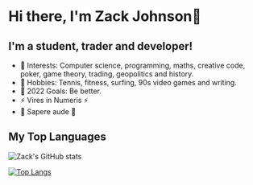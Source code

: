 # Hi there, I'm Zack Johnson👋 

## I'm a student, trader and developer!

- 🌱 Interests: Computer science, programming, maths, creative code, poker, game theory, trading, geopolitics and history. 
- 🎾 Hobbies: Tennis, fitness, surfing, 90s video games and writing.
- 🥅 2022 Goals: Be better.
- ⚡ Vires in Numeris ⚡
- 🔆 Sapere aude 🔆

## My Top Languages 

![Zack's GitHub stats](https://github-readme-stats-9po8o8t7y-zackjohnson1.vercel.app/api?username=ZackJohnson1&theme=midnight-purple&count_private=true)

[![Top Langs](https://github-readme-stats-9po8o8t7y-zackjohnson1.vercel.app/api/top-langs/?username=ZackJohnson1&theme=midnight-purple)](https://github.com/ZackJohnson1/github-readme-stats)
